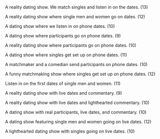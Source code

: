A reality dating show. We match singles and listen in on the dates. (13)

A reality dating show where single men and women go on dates. (12)

A dating show where we listen in on phone dates. (10)

A dating show where participants go on phone dates. (9)

A reality dating show where participants go on phone dates. (10)

A dating show where singles get set up on phone dates. (11)

A matchmaker and a comedian send participants on phone dates. (10)

A funny matchmaking show where singles get set up on phone dates. (12)

Listen in on the first dates of single men and women. (11)

A reality dating show with live dates and commentary. (9)

A reality dating show with live dates and lighthearted commentary. (10)

A dating show with real participants, live dates, and commentary. (10)

A dating show featuring single men and women going on live dates. (12)

A lighthearted dating show with singles going on live dates. (10)

